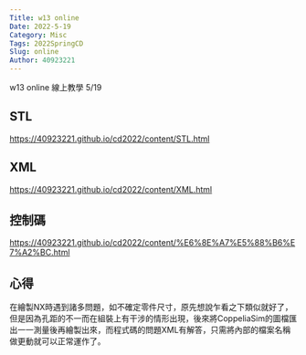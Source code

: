 ```yaml
---
Title: w13 online
Date: 2022-5-19
Category: Misc
Tags: 2022SpringCD
Slug: online
Author: 40923221
---
```


w13 online 線上教學 5/19

<!-- PELICAN_END_SUMMARY -->

STL
---
https://40923221.github.io/cd2022/content/STL.html

XML
---
https://40923221.github.io/cd2022/content/XML.html

控制碼
---
https://40923221.github.io/cd2022/content/%E6%8E%A7%E5%88%B6%E7%A2%BC.html

心得
---
在繪製NX時遇到諸多問題，如不確定零件尺寸，原先想說乍看之下類似就好了，但是因為孔距的不一而在組裝上有干涉的情形出現，後來將CoppeliaSim的圖檔匯出一一測量後再繪製出來，而程式碼的問題XML有解答，只需將內部的檔案名稱做更動就可以正常運作了。




